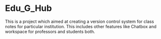 # Edu_G_Hub
This is a project which aimed at creating a version control system for class notes for particular institution. This includes other features like Chatbox and workspace for professors and students both.
